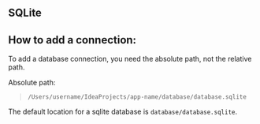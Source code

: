 SQLite
---

## How to add a connection:
To add a database connection, you need the absolute path, not the relative path.

Absolute path:
> `/Users/username/IdeaProjects/app-name/database/database.sqlite`

The default location for a sqlite database is `database/database.sqlite`.